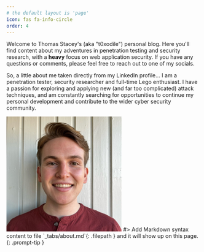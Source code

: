 ```yaml
---
# the default layout is 'page'
icon: fas fa-info-circle
order: 4
---
```


Welcome to Thomas Stacey's (aka "t0xodile") personal blog. Here you'll find content about my adventures in penetration testing and security research, with a **heavy** focus on web application security. If you have any questions or comments, please feel free to reach out to one of my socials. 


So, a little about me taken directly from my LinkedIn profile... I am a penetration tester, security researcher and full-time Lego enthusiast. I have a passion for exploring and applying new (and far too complicated) attack techniques, and am constantly searching for opportunities to continue my personal development and contribute to the wider cyber security community.

<img src="../assets/me.jfif" alt="me" width="300" height="300">
#> Add Markdown syntax content to file `_tabs/about.md`{: .filepath } and it will show up on this page.
{: .prompt-tip }
